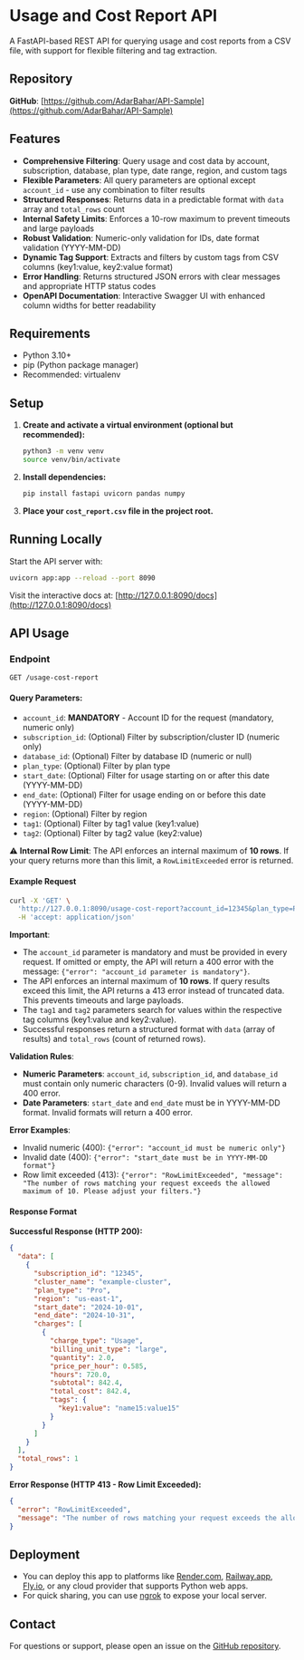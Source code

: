 # Usage and Cost Report API

A FastAPI-based REST API for querying usage and cost reports from a CSV file, with support for flexible filtering and tag extraction.

## Repository

**GitHub**: [https://github.com/AdarBahar/API-Sample](https://github.com/AdarBahar/API-Sample)

## Features
- **Comprehensive Filtering**: Query usage and cost data by account, subscription, database, plan type, date range, region, and custom tags
- **Flexible Parameters**: All query parameters are optional except `account_id` - use any combination to filter results
- **Structured Responses**: Returns data in a predictable format with `data` array and `total_rows` count
- **Internal Safety Limits**: Enforces a 10-row maximum to prevent timeouts and large payloads
- **Robust Validation**: Numeric-only validation for IDs, date format validation (YYYY-MM-DD)
- **Dynamic Tag Support**: Extracts and filters by custom tags from CSV columns (key1:value, key2:value format)
- **Error Handling**: Returns structured JSON errors with clear messages and appropriate HTTP status codes
- **OpenAPI Documentation**: Interactive Swagger UI with enhanced column widths for better readability

## Requirements
- Python 3.10+
- pip (Python package manager)
- Recommended: virtualenv

## Setup
1. **Create and activate a virtual environment (optional but recommended):**
   ```bash
   python3 -m venv venv
   source venv/bin/activate
   ```
2. **Install dependencies:**
   ```bash
   pip install fastapi uvicorn pandas numpy
   ```
3. **Place your `cost_report.csv` file in the project root.**

## Running Locally
Start the API server with:
```bash
uvicorn app:app --reload --port 8090
```

Visit the interactive docs at: [http://127.0.0.1:8090/docs](http://127.0.0.1:8090/docs)

## API Usage
### Endpoint
```
GET /usage-cost-report
```

#### Query Parameters:
- `account_id`: **MANDATORY** - Account ID for the request (mandatory, numeric only)
- `subscription_id`: (Optional) Filter by subscription/cluster ID (numeric only)
- `database_id`: (Optional) Filter by database ID (numeric or null)
- `plan_type`: (Optional) Filter by plan type
- `start_date`: (Optional) Filter for usage starting on or after this date (YYYY-MM-DD)
- `end_date`: (Optional) Filter for usage ending on or before this date (YYYY-MM-DD)
- `region`: (Optional) Filter by region
- `tag1`: (Optional) Filter by tag1 value (key1:value)
- `tag2`: (Optional) Filter by tag2 value (key2:value)

⚠️ **Internal Row Limit**: The API enforces an internal maximum of **10 rows**. If your query returns more than this limit, a `RowLimitExceeded` error is returned.

#### Example Request
```bash
curl -X 'GET' \
  'http://127.0.0.1:8090/usage-cost-report?account_id=12345&plan_type=Pro&start_date=2024-10-01&end_date=2024-11-30&database_id=11415100&tag1=name15' \
  -H 'accept: application/json'
```

**Important**:
- The `account_id` parameter is mandatory and must be provided in every request. If omitted or empty, the API will return a 400 error with the message: `{"error": "account_id parameter is mandatory"}`.
- The API enforces an internal maximum of **10 rows**. If query results exceed this limit, the API returns a 413 error instead of truncated data. This prevents timeouts and large payloads.
- The `tag1` and `tag2` parameters search for values within the respective tag columns (key1:value and key2:value).
- Successful responses return a structured format with `data` (array of results) and `total_rows` (count of returned rows).

**Validation Rules**:
- **Numeric Parameters**: `account_id`, `subscription_id`, and `database_id` must contain only numeric characters (0-9). Invalid values will return a 400 error.
- **Date Parameters**: `start_date` and `end_date` must be in YYYY-MM-DD format. Invalid formats will return a 400 error.

**Error Examples**:
- Invalid numeric (400): `{"error": "account_id must be numeric only"}`
- Invalid date (400): `{"error": "start_date must be in YYYY-MM-DD format"}`
- Row limit exceeded (413): `{"error": "RowLimitExceeded", "message": "The number of rows matching your request exceeds the allowed maximum of 10. Please adjust your filters."}`

#### Response Format

**Successful Response (HTTP 200):**
```json
{
  "data": [
    {
      "subscription_id": "12345",
      "cluster_name": "example-cluster",
      "plan_type": "Pro",
      "region": "us-east-1",
      "start_date": "2024-10-01",
      "end_date": "2024-10-31",
      "charges": [
        {
          "charge_type": "Usage",
          "billing_unit_type": "large",
          "quantity": 2.0,
          "price_per_hour": 0.585,
          "hours": 720.0,
          "subtotal": 842.4,
          "total_cost": 842.4,
          "tags": {
            "key1:value": "name15:value15"
          }
        }
      ]
    }
  ],
  "total_rows": 1
}
```

**Error Response (HTTP 413 - Row Limit Exceeded):**
```json
{
  "error": "RowLimitExceeded",
  "message": "The number of rows matching your request exceeds the allowed maximum of 10. Please adjust your filters."
}
```

## Deployment
- You can deploy this app to platforms like [Render.com](https://render.com), [Railway.app](https://railway.app), [Fly.io](https://fly.io), or any cloud provider that supports Python web apps.
- For quick sharing, you can use [ngrok](https://ngrok.com/) to expose your local server.

## Contact
For questions or support, please open an issue on the [GitHub repository](https://github.com/AdarBahar/API-Sample/issues).